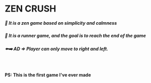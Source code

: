 # ZEN CRUSH

<h5>🧘 It is a zen game based on simplicity and calmness </h5>
<h5>🏃 It is a runner game, and the goal is to reach the end of the game </h5>
<h5>⬅️➡️ AD => Player can only move to right and left.</h5><br/>
<h4>PS: This is the first game I've ever made </h4>
